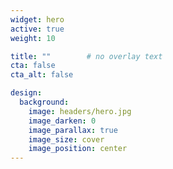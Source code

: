 ```yaml
---
widget: hero
active: true
weight: 10

title: ""        # no overlay text
cta: false
cta_alt: false

design:
  background:
    image: headers/hero.jpg
    image_darken: 0
    image_parallax: true
    image_size: cover
    image_position: center
---
```

